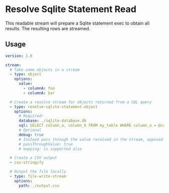 # Resolve Sqlite Statement Read

This readable stream will prepare a Sqlite statement exec to obtain all results. The resulting rows are streamed.

## Usage

```yaml
version: 1.0

stream:
  # Take some objects in a stream
  - type: object
    options:
      value:
        - columnA: foo
        - columnA: bar

  # Create a resolve stream for objects returned from a SQL query
  - type: resolve-sqlite-statement-object
    options:
      # Required:
      database: ./sqlite-database.db
      sql: SELECT column_a, column_b FROM my_table WHERE column_a = @columnA LIMIT 100
      # Optional
      debug: true
      # Instead pass through the value received in the stream, opposed to returned results from sqlite statement
      # passThroughValue: true
      # mapping: is supported also

  # Create a CSV output
  - csv-stringify

  # Output the file locally
  - type: file-write-stream
    options:
      path: ./output.csv
```
